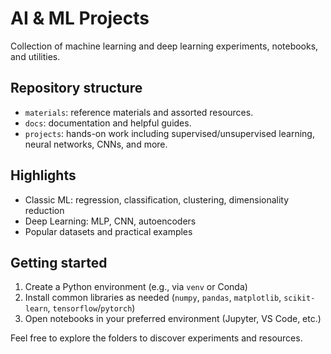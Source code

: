 # AI & ML Projects

Collection of machine learning and deep learning experiments, notebooks, and utilities.

## Repository structure

- `materials`: reference materials and assorted resources.
- `docs`: documentation and helpful guides.
- `projects`: hands-on work including supervised/unsupervised learning, neural networks, CNNs, and more.

## Highlights

- Classic ML: regression, classification, clustering, dimensionality reduction
- Deep Learning: MLP, CNN, autoencoders
- Popular datasets and practical examples

## Getting started

1. Create a Python environment (e.g., via `venv` or Conda)
2. Install common libraries as needed (`numpy`, `pandas`, `matplotlib`, `scikit-learn`, `tensorflow`/`pytorch`)
3. Open notebooks in your preferred environment (Jupyter, VS Code, etc.)

Feel free to explore the folders to discover experiments and resources.
